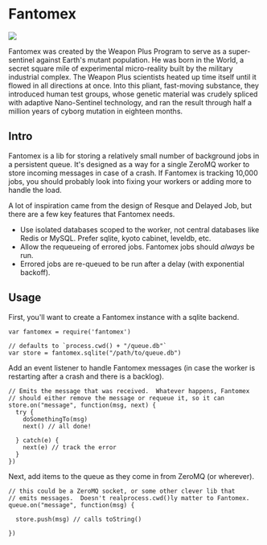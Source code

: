 # Fantomex

![](https://img.skitch.com/20110524-q4xde31yer216586t3ujumy9hy.png)

Fantomex was created by the Weapon Plus Program to serve as a super-sentinel
against Earth's mutant population. He was born in the World, a secret square
mile of experimental micro-reality built by the military industrial complex.
The Weapon Plus scientists heated up time itself until it flowed in all
directions at once. Into this pliant, fast-moving substance, they introduced
human test groups, whose genetic material was crudely spliced with adaptive
Nano-Sentinel technology, and ran the result through half a million years of
cyborg mutation in eighteen months.

## Intro

Fantomex is a lib for storing a relatively small number of background jobs in
a persistent queue.  It's designed as a way for a single ZeroMQ worker to store
incoming messages in case of a crash.  If Fantomex is tracking 10,000
jobs, you should probably look into fixing your workers or adding more
to handle the load.

A lot of inspiration came from the design of Resque and Delayed Job, but
there are a few key features that Fantomex needs.

* Use isolated databases scoped to the worker, not central databases
  like Redis or MySQL.  Prefer sqlite, kyoto cabinet, leveldb, etc.
* Allow the requeueing of errored jobs.  Fantomex jobs should *always*
  be run.
* Errored jobs are re-queued to be run after a delay (with exponential
  backoff).

## Usage

First, you'll want to create a Fantomex instance with a sqlite backend.

    var fantomex = require('fantomex')

    // defaults to `process.cwd() + "/queue.db"`
    var store = fantomex.sqlite("/path/to/queue.db")

Add an event listener to handle Fantomex messages (in case the worker is
restarting after a crash and there is a backlog).

    // Emits the message that was received.  Whatever happens, Fantomex
    // should either remove the message or requeue it, so it can 
    store.on("message", function(msg, next) {
      try {
        doSomethingTo(msg)
        next() // all done!

      } catch(e) {
        next(e) // track the error
      }
    })

Next, add items to the queue as they come in from ZeroMQ (or wherever).

    // this could be a ZeroMQ socket, or some other clever lib that
    // emits messages.  Doesn't realprocess.cwd()ly matter to Fantomex.
    queue.on("message", function(msg) {

      store.push(msg) // calls toString()

    })

